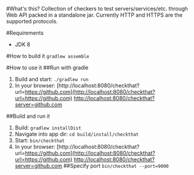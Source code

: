 #What's this?
Collection of checkers to test servers/services/etc. through Web API packed in a standalone jar.
Currently HTTP and HTTPS are the supported protocols.

#Requirements
* JDK 8

#How to build it
`gradlew assemble`

#How to use it
##Run with gradle
1. Build and start: `./gradlew run`
2. In your browser: [http://localhost:8080/checkthat?url=https://github.com](http://localhost:8080/checkthat?url=https://github.com) [http://localhost:8080/checkthat?server=github.com](http://localhost:8080/checkthat?server=github.com)

##Build and run it
1. Build: `gradlew installDist`
2. Navigate into app dir: `cd build/install/checkthat`
3. Start: `bin/checkthat`
4. In your browser: [http://localhost:8080/checkthat?url=https://github.com](http://localhost:8080/checkthat?url=https://github.com) [http://localhost:8080/checkthat?server=github.com](http://localhost:8080/checkthat?server=github.com)
##Specify port
`bin/checkthat --port=9000`
